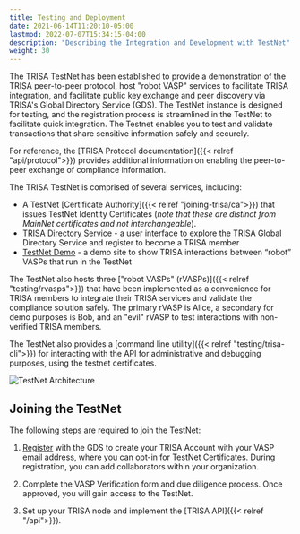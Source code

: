 ```yaml
---
title: Testing and Deployment
date: 2021-06-14T11:20:10-05:00
lastmod: 2022-07-07T15:34:15-04:00
description: "Describing the Integration and Development with TestNet"
weight: 30
---
```


The TRISA TestNet has been established to provide a demonstration of the TRISA peer-to-peer protocol, host "robot VASP" services to facilitate TRISA integration, and facilitate public key exchange and peer discovery via TRISA's Global Directory Service (GDS).  The TestNet instance is designed for testing, and the registration process is streamlined in the TestNet to facilitate quick integration. The Testnet enables you to test and validate transactions that share sensitive information safely and securely.

For reference, the [TRISA Protocol documentation]({{< relref "api/protocol">}}) provides additional information on enabling the peer-to-peer exchange of compliance information.

The TRISA TestNet is comprised of several services, including:

- A TestNet [Certificate Authority]({{< relref "joining-trisa/ca">}}) that issues TestNet Identity Certificates (*note that these are distinct from MainNet certificates and not interchangeable*).
- [TRISA Directory Service](https://vaspdirectory.net/) - a user interface to explore the TRISA Global Directory Service and register to become a TRISA member
- [TestNet Demo](https://vaspbot.net) - a demo site to show TRISA interactions between “robot” VASPs that run in the TestNet

The TestNet also hosts three ["robot VASPs" (rVASPs)]({{< relref "testing/rvasps">}}) that have been implemented as a convenience for TRISA members to integrate their TRISA services and validate the compliance solution safely. The primary rVASP is Alice, a secondary for demo purposes is Bob, and an "evil" rVASP to test interactions with non-verified TRISA members.

The TestNet also provides a [command line utility]({{< relref "testing/trisa-cli">}}) for interacting with the API for administrative and debugging purposes, using the testnet certificates.

![TestNet Architecture](/img/testnet_architecture.png)

## Joining the TestNet

The following steps are required to join the TestNet:

1. [Register](https://vaspdirectory.net/guide) with the GDS to create your TRISA Account with your VASP email address, where you can opt-in for TestNet Certificates. During registration, you can add collaborators within your organization.

2. Complete the VASP Verification form and due diligence process. Once approved, you will gain access to the TestNet.

3. Set up your TRISA node and implement the [TRISA API]({{< relref "/api">}}).
